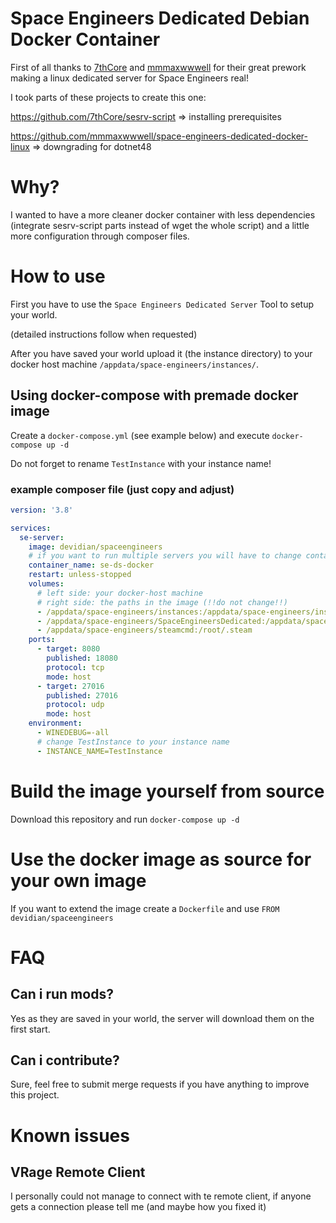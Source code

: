 # Space Engineers Dedicated Debian Docker Container

First of all thanks to [7thCore](https://github.com/7thCore) and [mmmaxwwwell](https://github.com/mmmaxwwwell) for their great prework making a linux dedicated server for Space Engineers real!

I took parts of these projects to create this one:

https://github.com/7thCore/sesrv-script => installing prerequisites

https://github.com/mmmaxwwwell/space-engineers-dedicated-docker-linux => downgrading for dotnet48

# Why?

I wanted to have a more cleaner docker container with less dependencies (integrate sesrv-script parts instead of wget the whole script) and a little more configuration through composer files.

# How to use

First you have to use the `Space Engineers Dedicated Server` Tool to setup your world.

(detailed instructions follow when requested)

After you have saved your world upload it (the instance directory) to your docker host machine `/appdata/space-engineers/instances/`.


## Using docker-compose with premade docker image
Create a `docker-compose.yml` (see example below) and execute `docker-compose up -d`

Do not forget to rename `TestInstance` with your instance name!

### example composer file (just copy and adjust)
```yaml
version: '3.8'

services:
  se-server:
    image: devidian/spaceengineers
    # if you want to run multiple servers you will have to change container_name and published ports
    container_name: se-ds-docker
    restart: unless-stopped
    volumes:
      # left side: your docker-host machine
      # right side: the paths in the image (!!do not change!!)
      - /appdata/space-engineers/instances:/appdata/space-engineers/instances
      - /appdata/space-engineers/SpaceEngineersDedicated:/appdata/space-engineers/SpaceEngineersDedicated
      - /appdata/space-engineers/steamcmd:/root/.steam
    ports:
      - target: 8080
        published: 18080
        protocol: tcp
        mode: host
      - target: 27016
        published: 27016
        protocol: udp
        mode: host
    environment: 
      - WINEDEBUG=-all 
      # change TestInstance to your instance name
      - INSTANCE_NAME=TestInstance
```

# Build the image yourself from source
Download this repository and run `docker-compose up -d`

# Use the docker image as source for your own image
If you want to extend the image create a `Dockerfile` and use `FROM devidian/spaceengineers`

# FAQ
## Can i run mods?
Yes as they are saved in your world, the server will download them on the first start.

## Can i contribute?
Sure, feel free to submit merge requests if you have anything to improve this project.

# Known issues
## VRage Remote Client
I personally could not manage to connect with te remote client, if anyone gets a connection please tell me (and maybe how you fixed it)